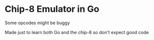 # Chip-8 Emulator in Go

Some opcodes might be buggy

Made just to learn both Go and the chip-8 so don't expect good code